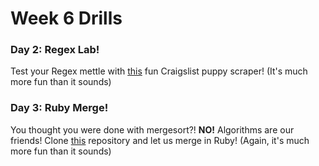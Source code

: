 # Week 6 Drills


### Day 2: Regex Lab!
Test your Regex mettle with [this](https://github.com/sf-wdi-25/regex-craigslist-app) fun Craigslist puppy scraper!  (It's much more fun than it sounds)

### Day 3: Ruby Merge!
You thought you were done with mergesort?! **NO!** Algorithms are our friends! Clone  [this](https://github.com/sf-wdi-25/rubyMerge) repository and let us merge in Ruby!  (Again, it's much more fun than it sounds)


<!-- 

### Day 3: Topic
### Day 4: Topic
 -->
